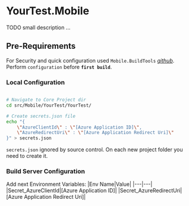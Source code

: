 # YourTest.Mobile

TODO small description ...

## Pre-Requirements

For Security and quick configuration used `Mobile.BuildTools` _[github](https://github.com/dansiegel/Mobile.BuildTools)_. Perform `configuration` before __`first build`__.

### Local Configuration

```bash

# Navigate to Core Project dir
cd src/Mobile/YourTest/YourTest/

# Create secrets.json file
echo "{
    \"AzureClientId\" : \"[Azure Application ID]\",
    \"AzureRedirectUri\" : \"[Azure Application Redirect Uri]\"
}" > secrets.json

```

`secrets.json` ignored by source control. On each new project folder you need to create it.

### Build Server Configuration

Add next Environment Variables:
|Env Name|Value|
|---|---|
|Secret_AzureClientId|[Azure Application ID]|
|Secret_AzureRedirectUri|[Azure Application Redirect Uri]|
